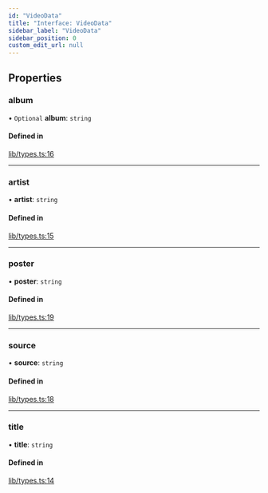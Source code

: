 ```yaml
---
id: "VideoData"
title: "Interface: VideoData"
sidebar_label: "VideoData"
sidebar_position: 0
custom_edit_url: null
---
```


## Properties

### album

• `Optional` **album**: `string`

#### Defined in

[lib/types.ts:16](https://github.com/RedstoneWizard08/YouTubePlayer/blob/592ae14/lib/types.ts#L16)

___

### artist

• **artist**: `string`

#### Defined in

[lib/types.ts:15](https://github.com/RedstoneWizard08/YouTubePlayer/blob/592ae14/lib/types.ts#L15)

___

### poster

• **poster**: `string`

#### Defined in

[lib/types.ts:19](https://github.com/RedstoneWizard08/YouTubePlayer/blob/592ae14/lib/types.ts#L19)

___

### source

• **source**: `string`

#### Defined in

[lib/types.ts:18](https://github.com/RedstoneWizard08/YouTubePlayer/blob/592ae14/lib/types.ts#L18)

___

### title

• **title**: `string`

#### Defined in

[lib/types.ts:14](https://github.com/RedstoneWizard08/YouTubePlayer/blob/592ae14/lib/types.ts#L14)
